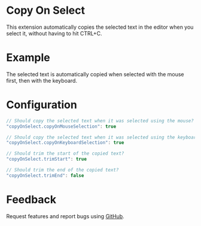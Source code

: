 # Copy On Select

This extension automatically copies the selected text in the editor when you select it, without having to hit CTRL+C.

# Example

The selected text is automatically copied when selected with the mouse first, then with the keyboard.



# Configuration

```javascript
// Should copy the selected text when it was selected using the mouse?
"copyOnSelect.copyOnMouseSelection": true

// Should copy the selected text when it was selected using the keyboard?
"copyOnSelect.copyOnKeyboardSelection": true

// Should trim the start of the copied text?
"copyOnSelect.trimStart": true

// Should trim the end of the copied text?
"copyOnSelect.trimEnd": false
```

# Feedback

Request features and report bugs using [GitHub](https://github.com/dinhani/vscode-copy-on-select).
